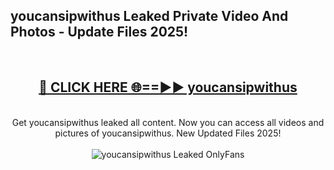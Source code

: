 <h2>youcansipwithus Leaked Private Video And Photos - Update Files 2025!</h2>
<br>
<div align="center">
<h2><a href="https://top-ai-tools.click/QrbHav" rel="nofollow">🔴 CLICK HERE 🌐==►► youcansipwithus</a></h2>
<br>
Get youcansipwithus leaked all content. Now you can access all videos and pictures of youcansipwithus. New Updated Files 2025!
<br>
<br>
<a href="https://top-ai-tools.click/QrbHav" rel="nofollow" data-target="animated-image.originalLink"><img src="https://i.ibb.co.com/WyWwxjT/player-gif2.gif" alt="youcansipwithus Leaked  OnlyFans" style="max-width: 100%; display: inline-block;" data-target="animated-image.originalImage"></a>
</div>
<br>